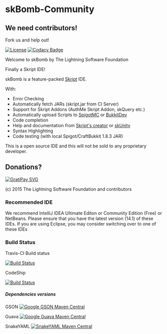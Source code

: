 # skBomb-Community

## We need contributors! 
Fork us and help out!

[![License](https://img.shields.io/badge/License-GNU%20GPL%20v3-blue.svg)](https://www.gnu.org/copyleft/gpl.html)
[![Codacy Badge](https://www.codacy.com/project/badge/4144c94bd5ba4d4994cae6927fb59539)](https://www.codacy.com/app/xiurobert/skBomb-Community)

Welcome to skBomb by The Lightning Software Foundation

Finally a Skript IDE!

skBomb is a feature-packed [Skript](http://dev.bukkit.org/bukkit-plugins/skript/) IDE.

With:
- Error Checking
- Automatically fetch JARs (skript.jar from CI Server)
- Support for Skript Addons (AuthMe Skript Addon, skQuery etc.)
- Automatically upload Scripts to [SpigotMC](http://spigotmc.org) or [BukkitDev](http://dev.bukkit.org)
- Code completion
- Help and documentation from [Skript's creator](http://njol.ch/projects/skript/doc/) or [skUnity](http://skunity.com)
- Syntax Highlighting
- Code testing (with local Spigot/CraftBukkit 1.8.3 JAR)

This is a open source IDE and this will not be sold to any proprietary developer.

## Donations?
[![GratiPay SVG](http://img.shields.io/gratipay/xiurobert.svg)](http://gratipay.com/xiurobert/)

(c) 2015 The Lightning Software Foundation and contributors

### Recommended IDE
We recommend IntelliJ IDEA Ultimate Editon or Community Edition (Free) or NetBeans. Please ensure
that you have the latest version (14.1) of these IDEs. If you are using Eclipse, you may consider
switching over to one of these IDEs

### Build Status
Travis-CI Build status

[![Build Status](https://travis-ci.org/Lightning-SF/skBomb-Community.svg?branch=master)](https://travis-ci.org/Lightning-SF/skBomb-Community)

CodeShip

[![Build Status](https://codeship.com/projects/91d1b8b0-d375-0132-e36d-5a0ae0b16bdc/status?branch=master)](https://codeship.com/projects/77661)


##### Dependencies versions
GSON
[![Google GSON Maven Central](https://maven-badges.herokuapp.com/maven-central/com.google.code.gson/gson/badge.svg)](https://code.google.com/p/google-gson/)

Guava
[![Google Guava Maven Central](https://maven-badges.herokuapp.com/maven-central/com.google.guava/guava/badge.svg)](https://github.com/google/guava)

SnakeYAML
[![SnakeYAML Maven Central](https://maven-badges.herokuapp.com/maven-central/org.yaml/snakeyaml/badge.svg)](https://code.google.com/p/snakeyaml/)
